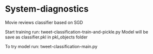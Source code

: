 # System-diagnostics

Movie reviews classifier based on SGD

Start training run: tweet-classification-train-and-pickle.py
Model will be save as classifier.pkl in pkl_objects folder

To try model run: tweet-classification-main.py
